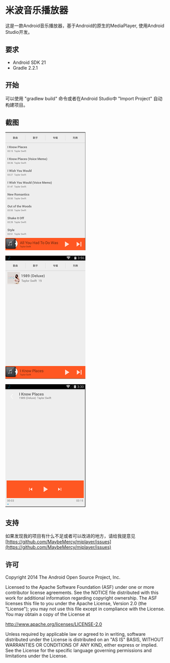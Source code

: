 米波音乐播放器
=============

这是一款Android音乐播放器，基于Android的原生的MediaPlayer, 使用Android Studio开发。

要求
-------

- Android SDK 21
- Gradle 2.2.1

开始
---

可以使用 "gradlew build" 命令或者在Android Studio中 "Import Project" 自动构建项目。

截图
---

![主屏幕](screenshot/home.PNG)

![专辑](screenshot/album.PNG)

![播放屏幕](screenshot/fullscreen_player.PNG)

支持
----

如果发现我的项目有什么不足或者可以改进的地方，请给我提意见
[https://github.com/MaybeMercy/miplayer/issues](https://github.com/MaybeMercy/miplayer/issues)

许可
---

Copyright 2014 The Android Open Source Project, Inc.

Licensed to the Apache Software Foundation (ASF) under one or more contributor
license agreements.  See the NOTICE file distributed with this work for
additional information regarding copyright ownership.  The ASF licenses this
file to you under the Apache License, Version 2.0 (the "License"); you may not
use this file except in compliance with the License.  You may obtain a copy of
the License at

  http://www.apache.org/licenses/LICENSE-2.0

Unless required by applicable law or agreed to in writing, software
distributed under the License is distributed on an "AS IS" BASIS, WITHOUT
WARRANTIES OR CONDITIONS OF ANY KIND, either express or implied.  See the
License for the specific language governing permissions and limitations under
the License.
